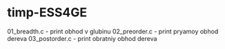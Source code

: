 # timp-ESS4GE
01_breadth.c - print obhod v glubinu
02_preorder.c - print pryamoy obhod dereva
03_postorder.c - print obratniy obhod dereva
